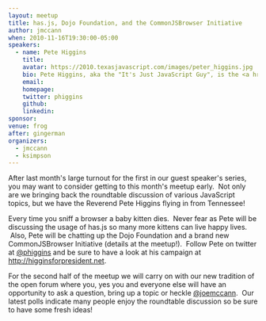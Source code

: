 ```yaml
---
layout: meetup
title: has.js, Dojo Foundation, and the CommonJSBrowser Initiative
author: jmccann
when: 2010-11-16T19:30:00-05:00
speakers:
  - name: Pete Higgins
    title:
    avatar: https://2010.texasjavascript.com/images/peter_higgins.jpg
    bio: Pete Higgins, aka the "It's Just JavaScript Guy", is the <a href="http://www.dojotoolkit.org/">Dojo Toolkit Project Lead</a> and also the creator of a new feature detection library, <a href="http://github.com/phiggins42/has.js">has.js</a>.
    email:
    homepage:
    twitter: phiggins
    github:
    linkedin:
sponsor:
venue: frog
after: gingerman
organizers:
  - jmccann
  - ksimpson
---
```


After last month's large turnout for the first in our guest speaker's series, you may want to consider getting to this month's meetup early.  Not only are we bringing back the roundtable discussion of various JavaScript topics, but we have the Reverend Pete Higgins flying in from Tennessee!

Every time you sniff a browser a baby kitten dies.  Never fear as Pete will be discussing the usage of has.js so many more kittens can live happy lives.  Also, Pete will be chatting up the Dojo Foundation and a brand new CommonJSBrowser Initiative (details at the meetup!).  Follow Pete on twitter at [@phiggins][1] and be sure to have a look at his campaign at <http://higginsforpresident.net>.

For the second half of the meetup we will carry on with our new tradition of the open forum where you, yes you and everyone else will have an opportunity to ask a question, bring up a topic or heckle [@joemccann][4].  Our latest polls indicate many people enjoy the roundtable discussion so be sure to have some fresh ideas!

 [1]: http://twitter.com/phiggins
 [4]: http://twitter.com/joemccann
